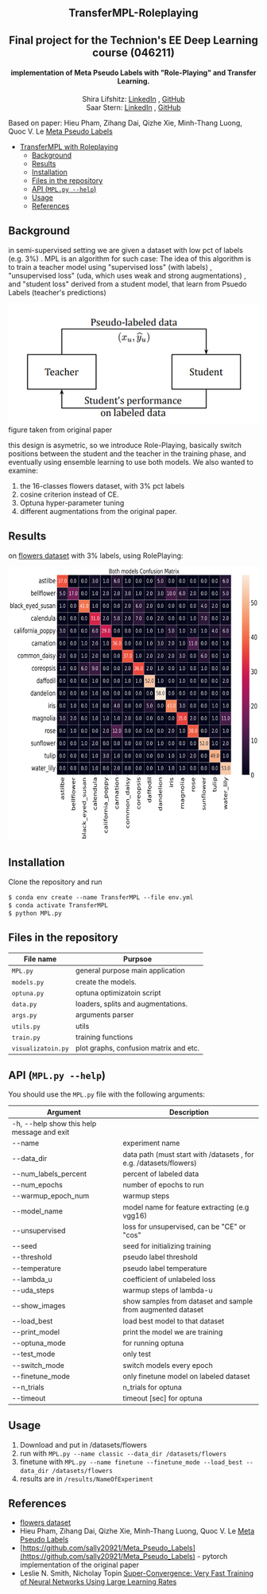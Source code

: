 <h2 align="center">TransferMPL-Roleplaying</h2> 
<h2 align="center">Final project for the Technion's EE Deep Learning course (046211)</h2> 
<h4 align="center">implementation of Meta Pseudo Labels with "Role-Playing" and Transfer Learning.</h4> 


  <p align="center">
    Shira Lifshitz: <a href="https://www.linkedin.com/in/shira-lifshitz-313328248/">LinkedIn</a> , <a href="https://github.com/ShiraLifshitz">GitHub</a>
  <br>
    Saar Stern: <a href="https://www.linkedin.com/in/saar-stern-a43413246/">LinkedIn</a> , <a href="https://github.com/saarst">GitHub</a>
  </p>

Based on paper:
Hieu Pham, Zihang Dai, Qizhe Xie, Minh-Thang Luong, Quoc V. Le [Meta Pseudo Labels](https://arxiv.org/abs/2003.10580)

- [TransferMPL with Roleplaying](#TransferMPL-Roleplaying)
  * [Background](#background)
  * [Results](#results)
  * [Installation](#installation)
  * [Files in the repository](#files-in-the-repository)
  * [API (`MPL.py --help`)](#api-mplpy---help)
  * [Usage](#usage)
  * [References](#references)

## Background
in semi-supervised setting we are given a dataset with low pct of labels (e.g. 3%) . MPL is an algorithm for such case:
The idea of this algorithm is to train a teacher model using "supervised loss" (with labels) , "unsupervised loss" (uda, which uses weak and strong augmentations) , and "student loss" derived from a student model, that learn from Psuedo Labels (teacher's predictions)


![alt text](https://github.com/saarst/TransferMPL/blob/main/assets/MPL.png)
figure taken from original paper

this design is asymetric, so we introduce Role-Playing, basically switch positions between the student and the teacher in the training phase, and eventually using ensemble learning to use both models.
We also wanted to examine:
1. the 16-classes flowers dataset, with 3% pct labels
2. cosine criterion instead of CE.
3. Optuna hyper-parameter tuning
4. different augmentations from the original paper.

## Results
on [flowers dataset](https://www.kaggle.com/datasets/846e29ea90553aba96640836491fe6099a5ec3b31bbfd7c72dce4ca070dcffa9) with 3% labels, using RolePlaying:

<img src="https://github.com/saarst/TransferMPL/blob/main/results/switch_2023-01-20%2009-36-21/Both%20models_CM.png" data-canonical-src="https://github.com/saarst/TransferMPL/blob/main/results/switch_2023-01-20%2009-36-21/Both%20models_CM.png" width="750" height="550" />

## Installation

Clone the repository and run
```
$ conda env create --name TransferMPL --file env.yml
$ conda activate TransferMPL
$ python MPL.py
```
## Files in the repository

| File name                                                     | Purpsoe                                                                                                                                       |
|---------------------------------------------------------------|-----------------------------------------------------------------------------------------------------------------------------------------------|
| `MPL.py`                                                      | general purpose main application                                                                                                              |
| `models.py`                                               | create the models.                                                                                                  |
| `optuna.py`                                               | optuna optimizatoin script                                                                                               |
| `data.py`                                                 | loaders, splits and augmentations.                                                                             |
| `args.py`                                                 | arguments parser                                            |
| `utils.py`                                                | utils                                                 |
| `train.py`                                                    | training functions                                                                                                    |
| `visualizatoin.py`                                        | plot graphs, confusion matrix and etc.                                       



## API (`MPL.py --help`)

You should use the `MPL.py` file with the following arguments:

|Argument                 | Description                                 |
|-------------------------|---------------------------------------------|
| -h, --help            show this help message and exit
|  --name |           experiment name
|  --data_dir |   data path (must start with /datasets , for e.g. /datasets/flowers)
|  --num_labels_percent  | percent of labeled data
|  --num_epochs | number of epochs to run
|  --warmup_epoch_num | warmup steps
|  --model_name | model name for feature extracting (e.g vgg16)
|  --unsupervised | loss for unsupervised, can be "CE" or "cos"
|  --seed |           seed for initializing training
|  --threshold | pseudo label threshold
|  --temperature | pseudo label temperature
|  --lambda_u |   coefficient of unlabeled loss
|  --uda_steps | warmup steps of lambda-u
|  --show_images    |     show samples from dataset and sample from augmented dataset
|  --load_best      |     load best model to that dataset
|  --print_model    |     print the model we are training
|  --optuna_mode    |     for running optuna
|  --test_mode      |     only test
|  --switch_mode     |    switch models every epoch
|  --finetune_mode   |    only finetune model on labeled dataset
|  --n_trials  |  n_trials for optuna
|  --timeout    |  timeout [sec] for optuna


## Usage

1. Download  and put in /datasets/flowers
2. run with `MPL.py --name classic --data_dir /datasets/flowers`
3. finetune with `MPL.py --name finetune --finetune_mode --load_best --data_dir /datasets/flowers`
4. results are in `/results/NameOfExperiment`

## References

* [flowers dataset](https://www.kaggle.com/datasets/846e29ea90553aba96640836491fe6099a5ec3b31bbfd7c72dce4ca070dcffa9) 
* Hieu Pham, Zihang Dai, Qizhe Xie, Minh-Thang Luong, Quoc V. Le [Meta Pseudo Labels](https://arxiv.org/abs/2003.10580)
* [https://github.com/sally20921/Meta_Pseudo_Labels](https://github.com/sally20921/Meta_Pseudo_Labels) - pytorch implementation of the original paper
* Leslie N. Smith, Nicholay Topin [Super-Convergence: Very Fast Training of Neural Networks Using Large Learning Rates](https://arxiv.org/abs/1708.07120)
